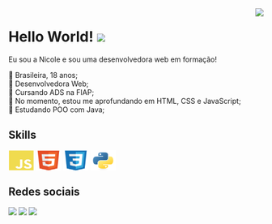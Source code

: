 <img align="right" height="520em" src="https://user-images.githubusercontent.com/107057243/190283821-671cb3b2-cb4c-48c1-a943-90baa9f74d45.gif">

<h1 align="left">Hello World! <img width="30" src="https://user-images.githubusercontent.com/107057243/190282040-24a03503-d311-4919-8c6e-c1a29c1e72e4.gif"></h1>


<p> Eu sou a Nicole e sou uma desenvolvedora web em formação! </p>

🌿 Brasileira, 18 anos; <br>
🌿 Desenvolvedora Web; <br>
🌿 Cursando ADS na FIAP; <br>
🌿 No momento, estou me aprofundando em HTML, CSS e JavaScript; <br>
🌿 Estudando POO com Java; <br>

## Skills
<div>
  <img align="center" alt="Js" height="40" width="50" src="https://raw.githubusercontent.com/devicons/devicon/master/icons/javascript/javascript-plain.svg">
  <img align="center" alt="HTML" height="40" width="50" src="https://raw.githubusercontent.com/devicons/devicon/master/icons/html5/html5-original.svg">
  <img align="center" alt="CSS" height="40" width="50" src="https://raw.githubusercontent.com/devicons/devicon/master/icons/css3/css3-original.svg">
  <img align="center" alt="Python" height="40" width="50" src="https://raw.githubusercontent.com/devicons/devicon/master/icons/python/python-original.svg">
</div>
  
  ##
 
 ## Redes sociais
<div> 
  <a href="https://instagram.com/n.espns" target="_blank"><img src="https://img.shields.io/badge/Instagram-E4405F?style=for-the-badge&logo=instagram&logoColor=white" target="_blank"></a>
  <a href = "mailto:nicoleespinosactt@gmail.com"><img src="https://img.shields.io/badge/Gmail-D14836?style=for-the-badge&logo=gmail&logoColor=white" target="_blank"></a>
  <a href="https://www.linkedin.com/in/nicole-espinosa-bba1a4237/" target="_blank"><img src="https://img.shields.io/badge/LinkedIn-0077B5?style=for-the-badge&logo=linkedin&logoColor=white" target="_blank"></a> 
 
</div>
